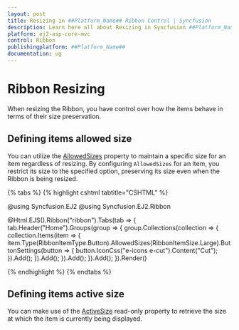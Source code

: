 ```yaml
---
layout: post
title: Resizing in ##Platform_Name## Ribbon Control | Syncfusion
description: Learn here all about Resizing in Syncfusion ##Platform_Name## Ribbon control of Syncfusion Essential JS 2 and more.
platform: ej2-asp-core-mvc
control: Ribbon
publishingplatform: ##Platform_Name##
documentation: ug
---
```


# Ribbon Resizing

When resizing the Ribbon, you have control over how the items behave in terms of their size preservation.

## Defining items allowed size

You can utilize the [AllowedSizes](https://help.syncfusion.com/cr/aspnetmvc-js2/Syncfusion.EJ2.Ribbon.RibbonItem.html#Syncfusion_EJ2_Ribbon_RibbonItem_AllowedSizes) property to maintain a specific size for an item regardless of resizing. By configuring `AllowedSizes` for an item, you restrict its size to the specified option, preserving its size even when the Ribbon is being resized.

{% tabs %}
{% highlight cshtml tabtitle="CSHTML" %}

@using Syncfusion.EJ2
@using Syncfusion.EJ2.Ribbon

@Html.EJS().Ribbon("ribbon").Tabs(tab =>
{
    tab.Header("Home").Groups(group =>
    {
        group.Collections(collection =>
        {
            collection.Items(item =>
            {
                item.Type(RibbonItemType.Button).AllowedSizes(RibbonItemSize.Large).ButtonSettings(button =>
                {
                    button.IconCss("e-icons e-cut").Content("Cut");
                }).Add();
            }).Add();
        }).Add();
    }).Add();
}).Render()

{% endhighlight %}
{% endtabs %}

## Defining items active size

You can make use of the [ActiveSize](https://help.syncfusion.com/cr/aspnetmvc-js2/Syncfusion.EJ2.Ribbon.RibbonItem.html#Syncfusion_EJ2_Ribbon_RibbonItem_ActiveSize) read-only property to retrieve the size at which the item is currently being displayed.